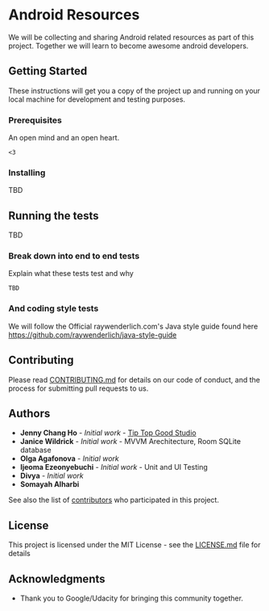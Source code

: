 # Android Resources

We will be collecting and sharing Android related resources as part of this project.  Together we will learn to become awesome android developers.

## Getting Started

These instructions will get you a copy of the project up and running on your local machine for development and testing purposes.

### Prerequisites

An open mind and an open heart.

```
<3
```

### Installing

TBD


## Running the tests

TBD

### Break down into end to end tests

Explain what these tests test and why

```
TBD
```

### And coding style tests

We will follow the Official raywenderlich.com's Java style guide found here https://github.com/raywenderlich/java-style-guide


## Contributing

Please read [CONTRIBUTING.md](https://gist.github.com/PurpleBooth/b24679402957c63ec426) for details on our code of conduct, and the process for submitting pull requests to us.


## Authors

* **Jenny Chang Ho** - *Initial work* - [Tip Top Good Studio](http://tiptopgoodstudio.com)
* **Janice Wildrick** - *Initial work* - MVVM Arechitecture, Room SQLite database
* **Olga Agafonova** - *Initial work*
* **Ijeoma Ezeonyebuchi** - *Initial work* - Unit and UI Testing
* **Divya** - *Initial work*
* **Somayah Alharbi**


See also the list of [contributors](https://github.com/dynamite8/resources-android-dev/graphs/contributors) who participated in this project.

## License

This project is licensed under the MIT License - see the [LICENSE.md](LICENSE.md) file for details

## Acknowledgments

* Thank you to Google/Udacity for bringing this community together.
